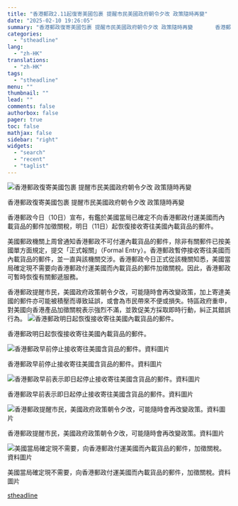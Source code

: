 ```yaml
---
title: "香港郵政2.11起復寄美國包裹 提醒市民美國政府朝令夕改 政策隨時再變"
date: "2025-02-10 19:26:05"
summary: "香港郵政復寄美國包裹 提醒市民美國政府朝令夕改 政策隨時再變       香港郵政今日（10..."
categories:
  - "stheadline"
lang:
  - "zh-HK"
translations:
  - "zh-HK"
tags:
  - "stheadline"
menu: ""
thumbnail: ""
lead: ""
comments: false
authorbox: false
pager: true
toc: false
mathjax: false
sidebar: "right"
widgets:
  - "search"
  - "recent"
  - "taglist"
---
```


![香港郵政復寄美國包裹 提醒市民美國政府朝令夕改 政策隨時再變](https://image.stheadline.com/f/680p0/0x0/100/none/6e8b6588768f6a6539fa511a6c727a9b/stheadline/inewsmedia/20250210/_2025021019081636378.jpg)

香港郵政復寄美國包裹 提醒市民美國政府朝令夕改 政策隨時再變




香港郵政今日（10日）宣布，有鑑於美國當局已確定不向香港郵政付運美國而內載貨品的郵件加徵關稅，明日（11日）起恢復接收寄往美國內載貨品的郵件。

美國郵政機關上周曾通知香港郵政不可付運內載貨品的郵件，除非有關郵件已按美國單方面規定，提交「正式報關」（Formal Entry）。香港郵政暫停接收寄往美國而內載貨品的郵件，並一直與該機關交涉。香港郵政今日正式從該機關知悉，美國當局確定現不需要向香港郵政付運美國而內載貨品的郵件加徵關稅。因此，香港郵政可暫時恢復有關郵遞服務。

香港郵政提醒市民，美國政府政策朝令夕改，可能隨時會再改變政策，加上寄達美國的郵件亦可能被積壓而導致延誤，或會為市民帶來不便或損失。特區政府重申，對美國向香港產品加徵關稅表示強烈不滿，並敦促美方採取即時行動，糾正其錯誤行為。
 ![香港郵政明日起恢復接收寄往美國內載貨品的郵件。](https://image.hkhl.hk/f/1024p0/0x0/100/none/f949e63c9e84b0837acaed375fb1f7be/2025-02/NB250206POST014.jpg)


香港郵政明日起恢復接收寄往美國內載貨品的郵件。



 ![香港郵政早前停止接收寄往美國含貨品的郵件。資料圖片](https://image.hkhl.hk/f/1024p0/0x0/100/none/5d8aa821525fa5d387446d22ad8d4608/2025-02/DNSJ1026POST001.jpg)


香港郵政早前停止接收寄往美國含貨品的郵件。資料圖片



 ![香港郵政早前表示即日起停止接收寄往美國含貨品的郵件。資料圖片](https://image.hkhl.hk/f/1024p0/0x0/100/none/6735652d9187fcddc3ef7260fa82529d/2025-02/DNSA0528VACCINE006_3_.jpg)


香港郵政早前表示即日起停止接收寄往美國含貨品的郵件。資料圖片



 ![香港郵政提醒市民，美國政府政策朝令夕改，可能隨時會再改變政策。資料圖片](https://image.hkhl.hk/f/1024p0/0x0/100/none/c47764084eb7eb90f3c8c854fe86e2c1/2025-02/DNSA0511POST005.jpg)


香港郵政提醒市民，美國政府政策朝令夕改，可能隨時會再改變政策。資料圖片



 ![美國當局確定現不需要，向香港郵政付運美國而內載貨品的郵件，加徵關稅。資料圖片](https://image.hkhl.hk/f/1024p0/0x0/100/none/9099dc395977313f91cf7a2380fc80df/2025-02/NI231114DHL014.jpg)


美國當局確定現不需要，向香港郵政付運美國而內載貨品的郵件，加徵關稅。資料圖片

[stheadline](https://std.stheadline.com/realtime/article/2051946/即時-港聞-香港郵政2-11起復寄美國包裹-提醒市民美國政府朝令夕改-政策隨時再變)
